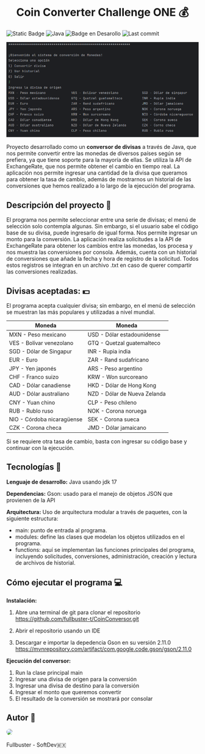 <h1 align="center"> Coin Converter Challenge ONE 💰</h1>

![Static Badge](https://img.shields.io/badge/version%201.0.0-gray) ![Java](https://img.shields.io/badge/Java-11%2B-blue.svg) ![Badge en Desarollo](https://img.shields.io/badge/status-en%20desarrollo-darkgreen) ![Last commit](https://img.shields.io/github/last-commit/fullbuster-t/CoinConversor)

![alt text](image.png)

Proyecto desarrollado como un **conversor de divisas** a través de Java, que nos permite convertir entre las monedas de diversos países según se prefiera, ya que tiene soporte para la mayoría de ellas. Se utiliza la API de ExchangeRate, que nos permite obtener el cambio en tiempo real. La aplicación nos permite ingresar una cantidad de la divisa que queramos para obtener la tasa de cambio, además de mostrarnos un historial de las conversiones que hemos realizado a lo largo de la ejecución del programa.

<h2> Descripción del proyecto 📃</h2> 

El programa nos permite seleccionar entre una serie de divisas; el menú de selección solo contempla algunas. Sin embargo, si el usuario sabe el código base de su divisa, puede ingresarlo de igual forma. Nos permite ingresar un monto para la conversión. La aplicación realiza solicitudes a la API de ExchangeRate para obtener los cambios entre las monedas, los procesa y nos muestra las conversiones por consola. Además, cuenta con un historial de conversiones que añade la fecha y hora de registro de la solicitud. Todos estos registros se integran en un archivo .txt en caso de querer compartir las conversiones realizadas.

<h2> Divisas aceptadas: 💵</h2>

El programa acepta cualquier divisa; sin embargo, en el menú de selección se muestran las más populares y utilizadas a nivel mundial.

| **Moneda**                 | **Moneda**                  |
| -------------------------- | --------------------------- |
| MXN - Peso mexicano         | USD - Dólar estadounidense  |
| VES - Bolívar venezolano    | GTQ - Quetzal guatemalteco  |
| SGD - Dólar de Singapur     | INR - Rupia india           |
| EUR - Euro                  | ZAR - Rand sudafricano      |
| JPY - Yen japonés           | ARS - Peso argentino        |
| CHF - Franco suizo          | KRW - Won surcoreano        |
| CAD - Dólar canadiense      | HKD - Dólar de Hong Kong    |
| AUD - Dólar australiano     | NZD - Dólar de Nueva Zelanda|
| CNY - Yuan chino            | CLP - Peso chileno          |
| RUB - Rublo ruso            | NOK - Corona noruega        |
| NIO - Córdoba nicaragüense  | SEK - Corona sueca          |
| CZK - Corona checa          | JMD - Dólar jamaicano       |

Si se requiere otra tasa de cambio, basta con ingresar su código base y continuar con la ejecución.

<h2> Tecnologías 📂</h2>

**Lenguaje de desarrollo:**
Java usando jdk 17

**Dependencias:**
Gson: usado para el manejo de objetos JSON que provienen de la API

**Arquitectura:**
Uso de arquitectura modular a través de paquetes, con la siguiente estructura:
- main: punto de entrada al programa.
- modules: define las clases que modelan los objetos utilizados en el programa.
- functions: aquí se implementan las funciones principales del programa, incluyendo solicitudes, conversiones, administración, creación y lectura de archivos de historial.

<h2> Cómo ejecutar el programa 💻</h2>

**Instalación:**
1. Abre una terminal de git para clonar el repositorio
https://github.com/fullbuster-t/CoinConversor.git

2. Abrir el repositorio usando un IDE
3. Descargar e importar la depedencia Gson en su versión 2.11.0
https://mvnrepository.com/artifact/com.google.code.gson/gson/2.11.0

**Ejecución del conversor:**
1. Run la clase principal main
2. Ingresar una divisa de origen para la conversión
3. Ingresar una divisa de destino para la conversión
4. Ingresar el monto que queremos convertir
5. El resultado de la conversión se mostrará por consolar

<h2> Autor 🙋</h2>

<img src="https://avatars.githubusercontent.com/fullbuster-t?v=4" width="115" style="border-radius: 50%;">

Fullbuster - SoftDev🇲🇽

